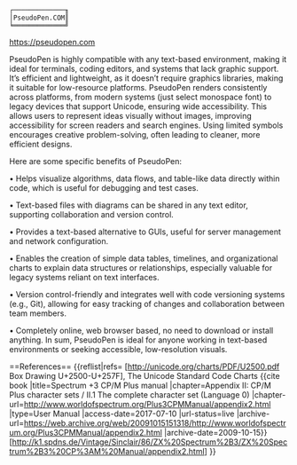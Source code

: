 
```
┌─────────────╖
│PseudoPen.COM║
╘═════════════╝
```
https://pseudopen.com 


PseudoPen is highly compatible with any text-based environment, making it ideal for terminals, coding editors, and systems that lack graphic support. It’s efficient and lightweight, as it doesn’t require graphics libraries, making it suitable for low-resource platforms. PseudoPen renders consistently across platforms, from modern systems (just select monospace font) to legacy devices that support Unicode, ensuring wide accessibility. This allows users to represent ideas visually without images, improving accessibility for screen readers and search engines. Using limited symbols encourages creative problem-solving, often leading to cleaner, more efficient designs.

Here are some specific benefits of PseudoPen:

•	Helps visualize algorithms, data flows, and table-like data directly within code, which is useful for debugging and test cases.

•	Text-based files with diagrams can be shared in any text editor, supporting collaboration and version control.

•	Provides a text-based alternative to GUIs, useful for server management and network configuration.

•	Enables the creation of simple data tables, timelines, and organizational charts to explain data structures or relationships, especially valuable for legacy systems reliant on text interfaces.

•	Version control-friendly and integrates well with code versioning systems (e.g., Git), allowing for easy tracking of changes and collaboration between team members.

•	Completely online, web browser based, no need to download or install anything.
In sum, PseudoPen is ideal for anyone working in text-based environments or seeking accessible, low-resolution visuals.




==References==
{{reflist|refs=
<ref name="Unicode_BoxDrawing">[http://unicode.org/charts/PDF/U2500.pdf Box Drawing U+2500-U+257F], The Unicode Standard Code Charts</ref>
<ref name="Plus3CPM">{{cite book |title=Spectrum +3 CP/M Plus manual |chapter=Appendix II: CP/M Plus character sets / II.1 The complete character set (Language 0) |chapter-url=http://www.worldofspectrum.org/Plus3CPMManual/appendix2.html |type=User Manual |access-date=2017-07-10 |url-status=live |archive-url=https://web.archive.org/web/20091015151318/http://www.worldofspectrum.org/Plus3CPMManual/appendix2.html |archive-date=2009-10-15}} [http://k1.spdns.de/Vintage/Sinclair/86/ZX%20Spectrum%2B3/ZX%20Spectrum%2B3%20CP%3AM%20Manual/appendix2.html]</ref>
}}





